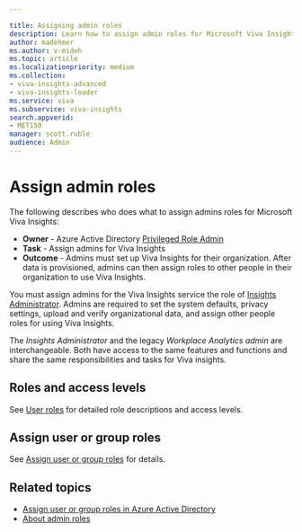 ```yaml
---

title: Assigning admin roles
description: Learn how to assign admin roles for Microsoft Viva Insights
author: madehmer
ms.author: v-mideh
ms.topic: article
ms.localizationpriority: medium 
ms.collection: 
- viva-insights-advanced 
- viva-insights-leader
ms.service: viva 
ms.subservice: viva-insights 
search.appverid: 
- MET150 
manager: scott.ruble
audience: Admin
---
```


# Assign admin roles

The following describes who does what to assign admins roles for Microsoft Viva Insights:

* **Owner** - Azure Active Directory [Privileged Role Admin](/azure/active-directory/roles/permissions-reference#privileged-role-administrator)
* **Task** - Assign admins for Viva Insights
* **Outcome** - Admins must set up Viva Insights for their organization. After data is provisioned, admins can then assign roles to other people in their organization to use Viva Insights.

You must assign admins for the Viva Insights service the role of [Insights Administrator](/azure/active-directory/roles/permissions-reference#insights-administrator). Admins are required to set the system defaults, privacy settings, upload and verify organizational data, and assign other people roles for using Viva Insights.

The _Insights Administrator_ and the legacy _Workplace Analytics admin_ are interchangeable. Both have access to the same features and functions and share the same responsibilities and tasks for Viva insights.

## Roles and access levels

See [User roles](../use/user-roles.md) for detailed role descriptions and access levels.
<!--
## Video: Assign roles

<iframe width="640" height="564" src="https://player.vimeo.com/video/282897409" frameborder="0" allowFullScreen mozallowfullscreen webkitAllowFullScreen></iframe>
-->
## Assign user or group roles

See [Assign user or group roles](../setup/assign-user-roles.md) for details.

## Related topics

* [Assign user or group roles in Azure Active Directory](../setup/assign-user-roles.md)
* [About admin roles](/microsoft-365/admin/add-users/about-admin-roles)
